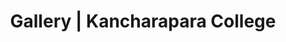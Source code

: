 ---
title: "Gallery | Kancharapara College"
description: "Gallery"

heading: "Our Gallery"

layout: "gallery"
---